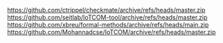 https://github.com/ctrippel/checkmate/archive/refs/heads/master.zip
https://github.com/seitlab/IoTCOM-tool/archive/refs/heads/master.zip
https://github.com/xbreu/formal-methods/archive/refs/heads/main.zip
https://github.com/Mohannadcse/IoTCOM/archive/refs/heads/master.zip
